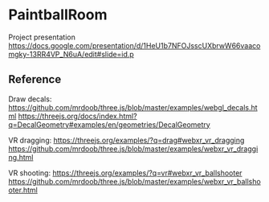 # PaintballRoom

Project presentation 
https://docs.google.com/presentation/d/1HeU1b7NFOJsscUXbrwW66vaacomgky-13RR4VP_N6uA/edit#slide=id.p

## Reference
Draw decals:
https://github.com/mrdoob/three.js/blob/master/examples/webgl_decals.html
https://threejs.org/docs/index.html?q=DecalGeometry#examples/en/geometries/DecalGeometry

VR dragging:
https://threejs.org/examples/?q=drag#webxr_vr_dragging
https://github.com/mrdoob/three.js/blob/master/examples/webxr_vr_dragging.html

VR shooting:
https://threejs.org/examples/?q=vr#webxr_vr_ballshooter
https://github.com/mrdoob/three.js/blob/master/examples/webxr_vr_ballshooter.html
